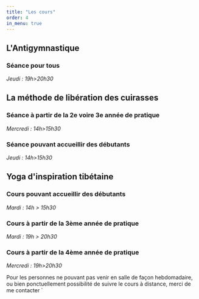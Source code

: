 ```yaml
---
title: "Les cours"
order: 4
in_menu: true
---
```

## L'Antigymnastique
### Séance pour tous
*Jeudi : 19h>20h30* 

## La méthode de libération des cuirasses

### Séance à partir de la 2e voire 3e année de pratique
*Mercredi : 14h>15h30*

### Séance pouvant accueillir des débutants
*Jeudi : 14h>15h30*

## Yoga d'inspiration tibétaine

### Cours pouvant accueillir des débutants 
*Mardi : 14h > 15h30*

### Cours à partir de la 3ème année de pratique 
*Mardi : 19h > 20h30* 

### Cours à partir de la 4ème année de pratique 
*Mercredi : 19h>20h30*

Pour les personnes ne pouvant pas venir en salle de façon hebdomadaire, ou bien ponctuellement possibilité de suivre le cours à distance, merci de me contacter
` 